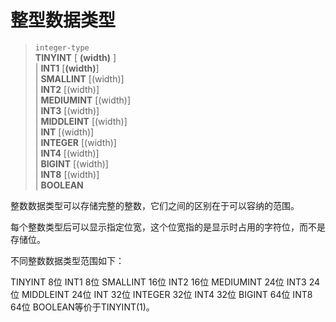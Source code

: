 # 整型数据类型

> `integer-type`  
**TINYINT** [ **(**width**)** ]  
| **INT1** [**(**width**)**]  
| **SMALLINT** [(width)]  
| **INT2** [(width)]  
| **MEDIUMINT** [(width)]  
| **INT3** [(width)]  
| **MIDDLEINT** [(width)]  
| **INT** [(width)]  
| **INTEGER** [(width)]  
| **INT4** [(width)]  
| **BIGINT** [(width)]  
| **INT8** [(width)]  
| **BOOLEAN**  

整数数据类型可以存储完整的整数，它们之间的区别在于可以容纳的范围。

每个整数类型后可以显示指定位宽，这个位宽指的是显示时占用的字符位，而不是存储位。

不同整数数据类型范围如下：

TINYINT	8位
INT1	8位
SMALLINT	16位
INT2	16位
MEDIUMINT	24位
INT3	24位
MIDDLEINT	24位
INT	32位
INTEGER	32位
INT4	32位
BIGINT	64位
INT8	64位
BOOLEAN等价于TINYINT(1)。